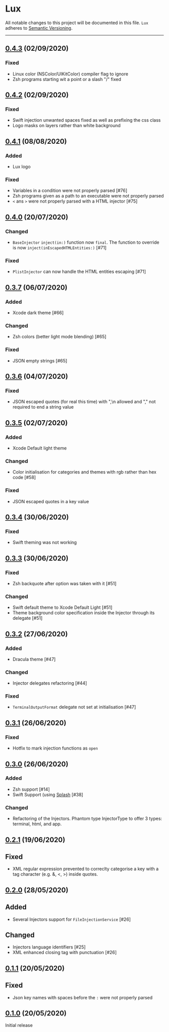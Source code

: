 # Lux

All notable changes to this project will be documented in this file. `Lux` adheres to [Semantic Versioning](http://semver.org).

---
## [0.4.3](https://github.com/ABridoux/lux/tree/0.4.3) (02/09/2020)

### Fixed
- Linux color (NSColor/UIKitColor) compiler flag to ignore
- Zsh programs starting wit a point or a slash "/" fixed

## [0.4.2](https://github.com/ABridoux/lux/tree/0.4.2) (02/09/2020)

### Fixed
- Swift injection unwanted spaces fixed as well as prefixing the css class
- Logo masks on layers rather than white background

## [0.4.1](https://github.com/ABridoux/lux/tree/0.4.1) (08/08/2020)

### Added
- Lux logo

### Fixed
- Variables in a condition were not properly parsed [#76]
- Zsh programs given as a path to an executable were not properly parsed
- `<` ans `>` were not properly parsed with a HTML injector [#75]

## [0.4.0](https://github.com/ABridoux/lux/tree/0.4.0) (20/07/2020)

### Changed
- `BaseInjector` `inject(in:)` function now `final`. The function to override is now `inject(inEscapedHTMLEntities:)` [#71]

### Fixed
- `PlistInjector` can now handle the HTML entities escaping [#71]

## [0.3.7](https://github.com/ABridoux/lux/tree/0.3.7) (06/07/2020)

### Added
- Xcode dark theme [#66]

### Changed
- Zsh colors (better light mode blending) [#65]

### Fixed
- JSON empty strings [#65]

## [0.3.6](https://github.com/ABridoux/lux/tree/0.3.6) (04/07/2020)

### Fixed
- JSON escaped quotes (for real this time) with \",\n allowed and "," not required to end a string value

## [0.3.5](https://github.com/ABridoux/lux/tree/0.3.5) (02/07/2020)

### Added
- Xcode Default light theme

### Changed
- Color initialisation for categories and themes with rgb rather than hex code [#58]

### Fixed
- JSON escaped quotes in a key value


## [0.3.4](https://github.com/ABridoux/lux/tree/0.3.4) (30/06/2020)

### Fixed
- Swift theming was not working

## [0.3.3](https://github.com/ABridoux/lux/tree/0.3.3) (30/06/2020)

### Fixed
- Zsh backquote after option was taken with it [#51]

### Changed
- Swift default theme to Xcode Default Light [#51]
- Theme background color specification inside the Injector through its delegate [#51]

## [0.3.2](https://github.com/ABridoux/lux/tree/0.3.2) (27/06/2020)

### Added
- Dracula theme [#47]

### Changed
- Injector delegates refactoring [#44]

### Fixed
- `TerminalOutputFormat` delegate not set at initialisation [#47]

## [0.3.1](https://github.com/ABridoux/lux/tree/0.3.1) (26/06/2020)

### Fixed
- Hotfix to mark injection functions as `open`

## [0.3.0](https://github.com/ABridoux/lux/tree/0.3.0) (26/06/2020)

### Added
- Zsh support [#14]
- Swift Support (using [Splash](https://github.com/JohnSundell/Splash) [#38]

### Changed
- Refactoring of the Injectors. Phantom type InjectorType to offer 3 types: terminal, html, and app.

## [0.2.1](https://github.com/ABridoux/lux/tree/0.2.1) (19/06/2020)

## Fixed

- XML regular expression prevented to correclty categorise a key with a tag character (e.g. &, <, >) inside quotes.

## [0.2.0](https://github.com/ABridoux/lux/tree/0.2.0) (28/05/2020)

## Added

- Several Injectors support for `FileInjectionService` [#26] 

## Changed

- Injectors language identifiers [#25]
- XML enhanced closing tag with punctuation [#26]

## [0.1.1](https://github.com/ABridoux/lux/tree/0.1.1) (20/05/2020)

## Fixed

- Json key names with spaces before the `:` were not properly parsed

## [0.1.0](https://github.com/ABridoux/lux/tree/0.1.0) (20/05/2020)

Initial release
